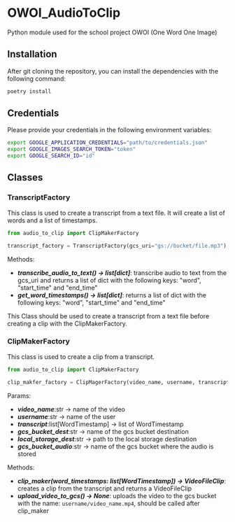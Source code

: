 # OWOI_AudioToClip
Python module used for the school project OWOI (One Word One Image)

## Installation

After git cloning the repository, you can install the dependencies with the following command:

```bash
poetry install
```

## Credentials

Please provide your credentials in the following environment variables:

```bash
export GOOGLE_APPLICATION_CREDENTIALS="path/to/credentials.json"
export GOOGLE_IMAGES_SEARCH_TOKEN="token"
export GOOGLE_SEARCH_ID="id"
```

## Classes

### TranscriptFactory

This class is used to create a transcript from a text file. It will create a list of words and a list of timestamps.

```python	
from audio_to_clip import ClipMakerFactory

transcript_factory = TranscriptFactory(gcs_uri="gs://bucket/file.mp3")
```

Methods:
- ***transcribe_audio_to_text() -> list[dict]***: transcribe audio to text from the gcs_uri and returns a list of dict with the following keys: "word", "start_time" and "end_time"
- ***get_word_timestamps() -> list[dict]***: returns a list of dict with the following keys: "word", "start_time" and "end_time"

This Class should be used to create a transcript from a text file before creating a clip with the ClipMakerFactory.

### ClipMakerFactory

This class is used to create a clip from a transcript.

```python
from audio_to_clip import ClipMakerFactory

clip_makfer_factory = ClipMagerFactory(video_name, username, transcript, gcs_bucket_dest, local_storage_dest, gcs_bucket_audio)
```

Params:
- ***video_name***:str -> name of the video
- ***username***:str -> name of the user
- ***transcript***:list[WordTimestamp] -> list of WordTimestamp
- ***gcs_bucket_dest***:str -> name of the gcs bucket destination
- ***local_storage_dest***:str -> path to the local storage destination
- ***gcs_bucket_audio***:str -> name of the gcs bucket where the audio is stored

Methods:
- ***clip_maker(word_timestamps: list[WordTimestamp]) -> VideoFileClip***: creates a clip from the transcript and returns a VideoFileClip
- ***upload_video_to_gcs() -> None***: uploads the video to the gcs bucket with the name: `username/video_name.mp4`, should be called after clip_maker